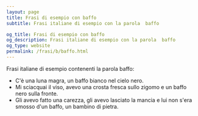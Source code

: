 ```yaml
---
layout: page
title: Frasi di esempio con baffo 
subtitle: Frasi italiane di esempio con la parola  baffo

og_title: Frasi di esempio con baffo 
og_description: Frasi italiane di esempio con la parola  baffo
og_type: website
permalink: /frasi/b/baffo.html
---
```


Frasi italiane di esempio contenenti la parola baffo:


- C'è una luna magra, un baffo bianco nel cielo nero.
- Mi sciacquai il viso, avevo una crosta fresca sullo zigomo e un baffo nero sulla fronte.
- Gli avevo fatto una carezza, gli avevo lasciato la mancia e lui non s'era smosso d'un baffo, un bambino di pietra.
